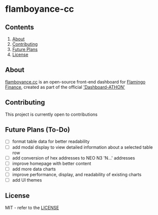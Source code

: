 # flamboyance-cc

## Contents

1. [About](#about)
2. [Contributing](#contributing)
3. [Future Plans](#future-plans-to-do)
4. [License](#license)

## About

[flamboyance.cc](https://www.flamboyance.com/) is an open-source front-end dashboard for [Flamingo Finance](https://flamingo.finance/), created as part of the official ['Dashboard-ATHON'](https://medium.com/flamingo-finance/earn-1-000-gas-in-flamingo-finances-dashboard-athon-9b68f758535e)

## Contributing

This project is currently open to contributions

## Future Plans (To-Do)

- [ ] format table data for better readability
- [ ] add modal display to view detailed information about a selected table row
- [ ] add conversion of hex addresses to NEO N3 'N...' addresses
- [ ] improve homepage with better content
- [ ] add more data charts
- [ ] improve performance, display, and readability of existing charts
- [ ] add UI themes

## License

MIT - refer to the [LICENSE](LICENSE) 
